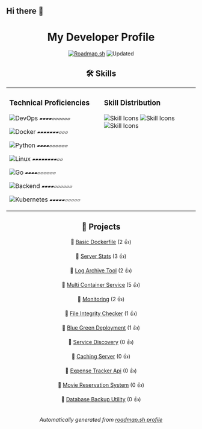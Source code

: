 ## Hi there 👋


<div align="center">

# My Developer Profile
[![Roadmap.sh](https://img.shields.io/badge/Profile%20Data%20Source-roadmap.sh-blue?style=flat&logo=icloud)](https://roadmap.sh/u/kiberam)
![Updated](https://img.shields.io/static/v1?label=Updated&message=2025-08-04&color=green)


## 🛠️ Skills

<div align="center">

<table><tr><td valign="top" width="50%">


### Technical Proficiencies

 ![DevOps](https://img.shields.io/badge/DevOps-46%25-yellow?style=flat&logo=gnubash)  `▰▰▰▰▱▱▱▱▱▱`

 ![Docker](https://img.shields.io/badge/Docker-79%25-green?style=flat&logo=docker)  `▰▰▰▰▰▰▰▱▱▱`

 ![Python](https://img.shields.io/badge/Python-42%25-yellow?style=flat&logo=python)  `▰▰▰▰▱▱▱▱▱▱`

 ![Linux](https://img.shields.io/badge/Linux-85%25-brightgreen?style=flat&logo=linux)  `▰▰▰▰▰▰▰▰▱▱`

 ![Go](https://img.shields.io/badge/Go-42%25-yellow?style=flat&logo=go)  `▰▰▰▰▱▱▱▱▱▱`

 ![Backend](https://img.shields.io/badge/Backend-44%25-yellow?style=flat&logo=gnubash)  `▰▰▰▰▱▱▱▱▱▱`

 ![Kubernetes](https://img.shields.io/badge/Kubernetes-57%25-yellow?style=flat&logo=kubernetes)  `▰▰▰▰▰▱▱▱▱▱`


</td><td valign="top" width="50%">


### Skill Distribution

<img src="https://skillicons.dev/icons?i=bash,python,go,linux,docker" alt="Skill Icons"/>

<img src="https://skillicons.dev/icons?i=kubernetes,ansible,aws,githubactions,terraform" alt="Skill Icons"/>

<img src="https://skillicons.dev/icons?i=html,javascript,tailwind,npm,postgres" alt="Skill Icons"/>


</td></tr></table>

</div>


## 🚀 Projects

🔗 [Basic Dockerfile](https://roadmap.sh/projects/basic-dockerfile) (2 👍)

🔗 [Server Stats](https://roadmap.sh/projects/server-stats) (3 👍)

🔗 [Log Archive Tool](https://roadmap.sh/projects/log-archive-tool) (2 👍)

🔗 [Multi Container Service](https://roadmap.sh/projects/multi-container-service) (5 👍)

🔗 [Monitoring](https://roadmap.sh/projects/monitoring) (2 👍)

🔗 [File Integrity Checker](https://roadmap.sh/projects/file-integrity-checker) (1 👍)

🔗 [Blue Green Deployment](https://roadmap.sh/projects/blue-green-deployment) (1 👍)

🔗 [Service Discovery](https://roadmap.sh/projects/service-discovery) (0 👍)

🔗 [Caching Server](https://roadmap.sh/projects/caching-server) (0 👍)

🔗 [Expense Tracker Api](https://roadmap.sh/projects/expense-tracker-api) (0 👍)

🔗 [Movie Reservation System](https://roadmap.sh/projects/movie-reservation-system) (0 👍)

🔗 [Database Backup Utility](https://roadmap.sh/projects/database-backup-utility) (0 👍)


<div align="center">
<br/>
<i>Automatically generated from <a href="https://roadmap.sh/u/kiberam">roadmap.sh profile</a></i>
</div>
